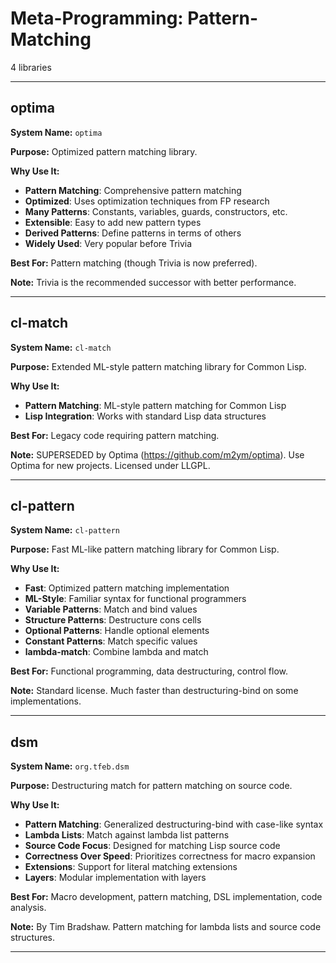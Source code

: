 # Meta-Programming: Pattern-Matching

4 libraries

---

## optima

**System Name:** `optima`

**Purpose:** Optimized pattern matching library.

**Why Use It:**
- **Pattern Matching**: Comprehensive pattern matching
- **Optimized**: Uses optimization techniques from FP research
- **Many Patterns**: Constants, variables, guards, constructors, etc.
- **Extensible**: Easy to add new pattern types
- **Derived Patterns**: Define patterns in terms of others
- **Widely Used**: Very popular before Trivia

**Best For:** Pattern matching (though Trivia is now preferred).

**Note:** Trivia is the recommended successor with better performance.

---


## cl-match

**System Name:** `cl-match`

**Purpose:** Extended ML-style pattern matching library for Common Lisp.

**Why Use It:**
- **Pattern Matching**: ML-style pattern matching for Common Lisp
- **Lisp Integration**: Works with standard Lisp data structures

**Best For:** Legacy code requiring pattern matching.

**Note:** SUPERSEDED by Optima (https://github.com/m2ym/optima). Use Optima for new projects. Licensed under LLGPL.

---


## cl-pattern

**System Name:** `cl-pattern`

**Purpose:** Fast ML-like pattern matching library for Common Lisp.

**Why Use It:**
- **Fast**: Optimized pattern matching implementation
- **ML-Style**: Familiar syntax for functional programmers
- **Variable Patterns**: Match and bind values
- **Structure Patterns**: Destructure cons cells
- **Optional Patterns**: Handle optional elements
- **Constant Patterns**: Match specific values
- **lambda-match**: Combine lambda and match

**Best For:** Functional programming, data destructuring, control flow.

**Note:** Standard license. Much faster than destructuring-bind on some implementations.

---


## dsm

**System Name:** `org.tfeb.dsm`

**Purpose:** Destructuring match for pattern matching on source code.

**Why Use It:**
- **Pattern Matching**: Generalized destructuring-bind with case-like syntax
- **Lambda Lists**: Match against lambda list patterns
- **Source Code Focus**: Designed for matching Lisp source code
- **Correctness Over Speed**: Prioritizes correctness for macro expansion
- **Extensions**: Support for literal matching extensions
- **Layers**: Modular implementation with layers

**Best For:** Macro development, pattern matching, DSL implementation, code analysis.

**Note:** By Tim Bradshaw. Pattern matching for lambda lists and source code structures.

---



